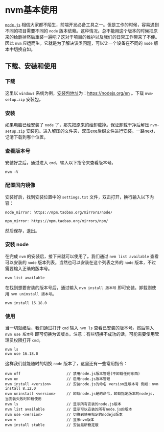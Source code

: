 # nvm基本使用

[`node.js`](https://nodejs.org/en) 相信大家都不陌生，前端开发必备工具之一。但是工作的时候，容易遇到不同的项目需要不同的 `node` 版本依赖。这种情况，总不能用这个版本的时候把原来的给删掉然后重装一遍吧？这对于项目的维护以及我们的日常工作带来了不便。因此 `nvm` 应运而生，它就是为了解决该类问题，可以让一个设备在不同的 `node` 版本中切换自如。

## 下载、安装和使用

### 下载

这里以 `windows` 系统为例，[安装包地址](https://nodejs.org/en)为：https://nodejs.org/en 。下载 `nvm-setup.zip` 安装包。

### 安装

如果电脑已经安装了 `node` 了，那先把原来的给卸载掉。保证卸载干净后解压 `nvm-setup.zip` 安装包。进入解压的文件夹，双击exe后缀文件进行安装。一路next，记清下载到哪个位置。

### 查看版本号

安装好之后，通过进入 `cmd`，输入以下指令来查看版本号。

```js-nolint
nvm -V
```

### 配置国内镜像

安装好后，找到安装位置中的 `settings.txt` 文件，双击打开，换行输入以下内容：

```js-nolint
node_mirror: https://npm.taobao.org/mirrors/node/

npm_mirror: https://npm.taobao.org/mirrors/npm/
```

然后保存，退出。

### 安装 node

在完成 `nvm` 的安装后，接下来就可以使用了。我们通过 `nvm list available` 查看可以安装的 `node` 版本列表。当然也可以安装在这个列表之外的 `node` 版本，不过需要输入正确的版本号。

```js-nolint
nvm list available
```

在找到想要安装的版本号后，通过输入 `nvm install 版本号` 即可安装。卸载则使用 `nvm uninstall 版本号`。

```js-nolint
nvm install 16.18.0
```

### 使用

当一切就绪后，我们通过打开 `cmd` 输入 `nvm ls` 查看已安装的版本号。然后输入 `nvm use 版本号` 即可切换为该版本。注意：有些切换不成功的话，可能需要使用管理员权限打开 `cmd`。

```js-nolint
nvm ls
nvm use 16.18.0
```

这样我们就能随时的切换 `node` 版本了，这里还有一些常用指令：

```js-nolint
nvm off                     // 禁用node.js版本管理(不卸载任何东西)
nvm on                      // 启用node.js版本管理
nvm install <version>       // 安装node.js的命名 version是版本号 例如：nvm install 8.12.0
nvm uninstall <version>     // 卸载node.js是的命令，卸载指定版本的nodejs，当安装失败时卸载使用
nvm ls                      // 显示所有安装的node.js版本
nvm list available          // 显示可以安装的所有node.js的版本
nvm use <version>           // 切换到使用指定的nodejs版本
nvm v                       // 显示nvm版本
nvm install stable          // 安装最新稳定版
```